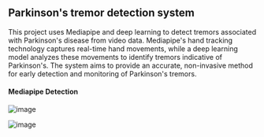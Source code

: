 ## Parkinson's tremor detection system
This project uses Mediapipe and deep learning to detect tremors associated with Parkinson's disease from video data. Mediapipe's hand tracking technology captures real-time hand movements, while a deep learning model analyzes these movements to identify tremors indicative of Parkinson's. The system aims to provide an accurate, non-invasive method for early detection and monitoring of Parkinson's tremors.

#### Mediapipe Detection
![image](https://github.com/SuriyaPradeep/Tremor-Detection/assets/122858374/a00d3548-5f85-42d2-b101-77c7dc542bfb)

![image](https://github.com/SuriyaPradeep/Tremor-Detection/assets/122858374/d5377965-4d1c-4aec-8731-2280adafa040)

